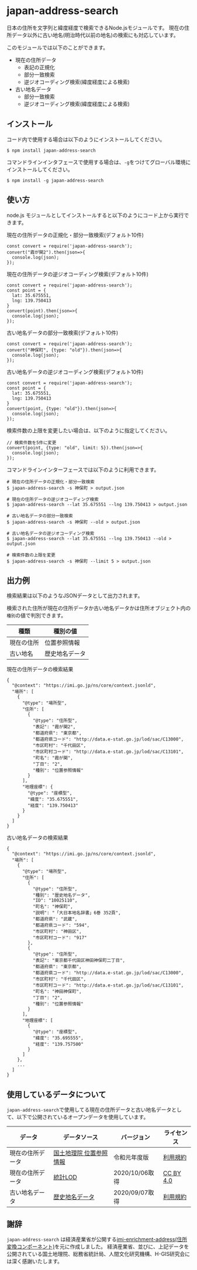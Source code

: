 # japan-address-search

日本の住所を文字列と緯度経度で検索できるNode.jsモジュールです。
現在の住所データ以外に古い地名(明治時代以前の地名)の検索にも対応しています。

このモジュールでは以下のことができます。

- 現在の住所データ
  - 表記の正規化
  - 部分一致検索
  - 逆ジオコーディング検索(緯度経度による検索)
- 古い地名データ
  - 部分一致検索
  - 逆ジオコーディング検索(緯度経度による検索)

## インストール

コード内で使用する場合は以下のようにインストールしてください。
```
$ npm install japan-address-search
```

コマンドラインインタフェースで使用する場合は、`-g`をつけてグローバル環境にインストールしてください。
```
$ npm install -g japan-address-search
```

## 使い方

node.js モジュールとしてインストールすると以下のようにコード上から実行できます。

現在の住所データの正規化・部分一致検索(デフォルト10件)
```
const convert = require('japan-address-search');
convert("霞が関2").then(json=>{
  console.log(json);
});
```

現在の住所データの逆ジオコーディング検索(デフォルト10件)
```
const convert = require('japan-address-search');
const point = {
  lat: 35.675551,
  lng: 139.750413
}
convert(point).then(json=>{
  console.log(json);
});
```

古い地名データの部分一致検索(デフォルト10件)
```
const convert = require('japan-address-search');
convert("神保町", {type: "old"}).then(json=>{
  console.log(json);
});
```

古い地名データの逆ジオコーディング検索(デフォルト10件)
```
const convert = require('japan-address-search');
const point = {
  lat: 35.675551,
  lng: 139.750413
}
convert(point, {type: "old"}).then(json=>{
  console.log(json);
});
```

検索件数の上限を変更したい場合は、以下のように指定してください。
```
// 検索件数を5件に変更
convert(point, {type: "old", limit: 5}).then(json=>{
  console.log(json);
});
```


コマンドラインインターフェースでは以下のように利用できます。
```
# 現在の住所データの正規化・部分一致検索
$ japan-address-search -s 神保町 > output.json

# 現在の住所データの逆ジオコーディング検索
$ japan-address-search --lat 35.675551 --lng 139.750413 > output.json

# 古い地名データの部分一致検索
$ japan-address-search -s 神保町 --old > output.json

# 古い地名データの逆ジオコーディング検索
$ japan-address-search --lat 35.675551 --lng 139.750413 --old > output.json

# 検索件数の上限を変更
$ japan-address-search -s 神保町 --limit 5 > output.json
```

## 出力例

検索結果は以下のようなJSONデータとして出力されます。

検索された住所が現在の住所データか古い地名データかは住所オブジェクト内の`種別`の値で判別できます。

種類 | 種別の値
--- | ---
現在の住所 | 位置参照情報
古い地名 | 歴史地名データ

現在の住所データの検索結果
```
{
  "@context": "https://imi.go.jp/ns/core/context.jsonld",
  "場所": [
    {
      "@type": "場所型",
      "住所": [
        {
          "@type": "住所型",
          "表記": "霞が関2",
          "都道府県": "東京都",
          "都道府県コード": "http://data.e-stat.go.jp/lod/sac/C13000",
          "市区町村": "千代田区",
          "市区町村コード": "http://data.e-stat.go.jp/lod/sac/C13101",
          "町名": "霞が関",
          "丁目": "2",
          "種別": "位置参照情報"
        }
      ],
      "地理座標": {
        "@type": "座標型",
        "緯度": "35.675551",
        "経度": "139.750413"
      }
    }
  ]
}
```

古い地名データの検索結果
```
{
  "@context": "https://imi.go.jp/ns/core/context.jsonld",
  "場所": [
    {
      "@type": "場所型",
      "住所": [
        {
          "@type": "住所型",
          "種別": "歴史地名データ",
          "ID": "10025110",
          "町名": "神保町",
          "説明": "「大日本地名辞書」6巻 352頁",
          "都道府県": "武蔵",
          "都道府県コード": "594",
          "市区町村": "神田区",
          "市区町村コード": "917"
        },
        {
          "@type": "住所型",
          "表記": "東京都千代田区神田神保町二丁目",
          "都道府県": "東京都",
          "都道府県コード": "http://data.e-stat.go.jp/lod/sac/C13000",
          "市区町村": "千代田区",
          "市区町村コード": "http://data.e-stat.go.jp/lod/sac/C13101",
          "町名": "神田神保町",
          "丁目": "2",
          "種別": "位置参照情報"
        }
      ],
      "地理座標": [
        {
          "@type": "座標型",
          "緯度": "35.695555",
          "経度": "139.757500"
        }
      ]
    },
    ...
  ]
}
```

## 使用しているデータについて

`japan-address-search`で使用してる現在の住所データと古い地名データとして、以下で公開されているオープンデータを使用しています。

データ | データソース | バージョン | ライセンス
--- | --- | --- | ---
現在の住所データ | [国土地理院 位置参照情報](https://nlftp.mlit.go.jp/cgi-bin/isj/dls/_choose_method.cgi) | 令和元年度版 | [利用規約](https://nlftp.mlit.go.jp/ksj/other/agreement.html)
現在の住所データ | [統計LOD](http://data.e-stat.go.jp/lodw/) | 2020/10/06取得 | [CC BY 4.0](https://creativecommons.org/licenses/by/4.0/deed.ja)
古い地名データ | [歴史地名データ](https://www.nihu.jp/ja/publication/source_map) | 2020/09/07取得 | [利用規約](https://www.nihu.jp/ja/publication/source_map/about)

## 謝辞

`japan-address-search` は経済産業省が公開する[imi-enrichment-address(住所変換コンポーネント)](https://github.com/IMI-Tool-Project/imi-enrichment-address)を元に作成しました。
経済産業省、並びに、上記データを公開されている国土地理院、総務省統計局、人間文化研究機構、H-GIS研究会には深く感謝いたします。
